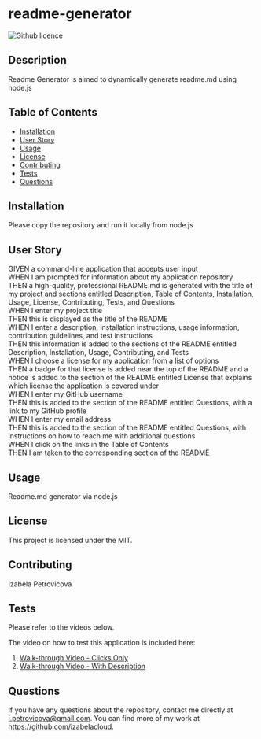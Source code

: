 # readme-generator
  ![Github licence](http://img.shields.io/badge/license-MIT-blue.svg)


  ## Description

  Readme Generator is aimed to dynamically generate readme.md using node.js

  ## Table of Contents

  * [Installation](#installation)
  * [User Story](#user-story)
  * [Usage](#usage)
  * [License](#license)
  * [Contributing](#contributing)
  * [Tests](#tests)
  * [Questions](#questions)


  ## Installation 

  Please copy the repository and run it locally from node.js

  ## User Story 

  GIVEN a command-line application that accepts user input<br />
  WHEN I am prompted for information about my application repository<br />
  THEN a high-quality, professional README.md is generated with the title of my project and sections entitled Description, Table of Contents, Installation, Usage, License, Contributing, Tests, and Questions<br />
  WHEN I enter my project title<br />
  THEN this is displayed as the title of the README<br />
  WHEN I enter a description, installation instructions, usage information, contribution guidelines, and test instructions<br />
  THEN this information is added to the sections of the README entitled Description, Installation, Usage, Contributing, and Tests<br />
  WHEN I choose a license for my application from a list of options<br />
  THEN a badge for that license is added near the top of the README and a notice is added to the section of the README entitled License that explains which license the application is covered under<br />
  WHEN I enter my GitHub username<br />
  THEN this is added to the section of the README entitled Questions, with a link to my GitHub profile<br />
  WHEN I enter my email address<br />
  THEN this is added to the section of the README entitled Questions, with instructions on how to reach me with additional questions<br />
  WHEN I click on the links in the Table of Contents<br />
  THEN I am taken to the corresponding section of the README<br />

  ## Usage

  Readme.md generator via node.js
   
  ## License

  This project is licensed under the MIT.

  ## Contributing

  Izabela Petrovicova

  ## Tests

  Please refer to the videos below.

  The video on how to test this application is included here: 
  1. [Walk-through Video - Clicks Only](https://drive.google.com/file/d/1ovzKQI11FcP-_ACyx3fUnvfE6kC0bc-9/view)
  1. [Walk-through Video - With Description](https://drive.google.com/file/d/1ITaN_S5RpYnLkhPyPZF9TQDilI2YDxOU/view)

  ## Questions

  If you have any questions about the repository, contact me directly at i.petrovicova@gmail.com. You can find more of my work at https://github.com/izabelacloud.

